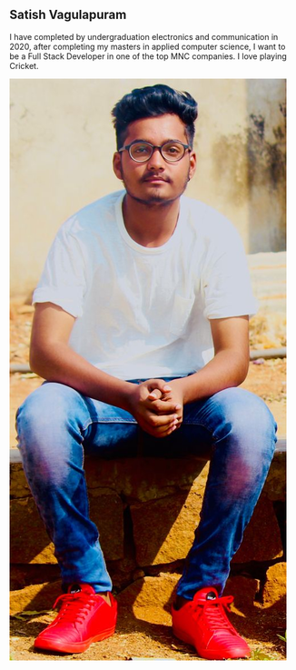 ## Satish Vagulapuram
I have completed by undergraduation electronics and communication in 2020, after completing my masters in applied computer science, I want to be a Full Stack Developer in one of the top MNC companies. I love playing Cricket.

![Mypicture](pic.jpeg)